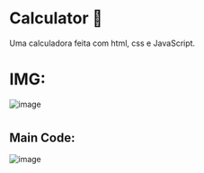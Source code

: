 # Calculator 🔢

Uma calculadora feita com html, css e JavaScript.

# IMG:

![image](https://user-images.githubusercontent.com/117551076/223227431-34e65fba-0c97-4aaf-b1cc-07526b11d661.png)

#

## Main Code:

![image](https://user-images.githubusercontent.com/117551076/223227894-2f070780-575c-4008-a253-813b1bab1895.png)
